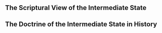 ## The Scriptural View of the Intermediate State

## The Doctrine of the Intermediate State in History